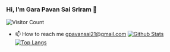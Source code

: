 ### Hi, I’m Gara Pavan Sai Sriram 👋 
![Visitor Count](https://profile-counter.glitch.me/thepavansai/count.svg)
- 📫 How to reach me 
   gpavansai21@gmail.com
 [![Github Stats](https://github-readme-stats.vercel.app/api?username=thepavansai&show_icons=true)](https://github.com/thepavansai)
[![Top Langs](https://github-readme-stats.vercel.app/api/top-langs/?username=thepavansai&layout=compact)](https://github.com/thepavansai)

<!---
thejalsapavan/thejalsapavan is a ✨ special ✨ repository because its `README.md` (this file) appears on your GitHub profile.
You can click the Preview link to take a look at your changes.
--->
